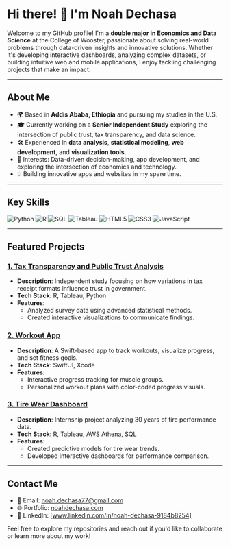 # Hi there! 👋 I'm Noah Dechasa

Welcome to my GitHub profile! I'm a **double major in Economics and Data Science** at the College of Wooster, passionate about solving real-world problems through data-driven insights and innovative solutions. Whether it's developing interactive dashboards, analyzing complex datasets, or building intuitive web and mobile applications, I enjoy tackling challenging projects that make an impact.

---

## About Me
- 🌍 Based in **Addis Ababa, Ethiopia** and pursuing my studies in the U.S.
- 🎓 Currently working on a **Senior Independent Study** exploring the intersection of public trust, tax transparency, and data science.
- 🛠️ Experienced in **data analysis**, **statistical modeling**, **web development**, and **visualization tools**.
- 🌟 Interests: Data-driven decision-making, app development, and exploring the intersection of economics and technology.
- 💡 Building innovative apps and websites in my spare time.

---

## Key Skills
![Python](https://img.shields.io/badge/-Python-3776AB?style=flat&logo=python&logoColor=white)
![R](https://img.shields.io/badge/-R-276DC3?style=flat&logo=r&logoColor=white)
![SQL](https://img.shields.io/badge/-SQL-4479A1?style=flat&logo=MySQL&logoColor=white)
![Tableau](https://img.shields.io/badge/-Tableau-E97627?style=flat&logo=Tableau&logoColor=white)
![HTML5](https://img.shields.io/badge/-HTML5-E34F26?style=flat&logo=html5&logoColor=white)
![CSS3](https://img.shields.io/badge/-CSS3-1572B6?style=flat&logo=css3&logoColor=white)
![JavaScript](https://img.shields.io/badge/-JavaScript-F7DF1E?style=flat&logo=javascript&logoColor=black)

---

## Featured Projects
### [1. Tax Transparency and Public Trust Analysis](https://github.com/NoahDechasa/Tax-Transparency)
- **Description**: Independent study focusing on how variations in tax receipt formats influence trust in government.
- **Tech Stack**: R, Tableau, Python
- **Features**:
  - Analyzed survey data using advanced statistical methods.
  - Created interactive visualizations to communicate findings.

### [2. Workout App](https://github.com/NoahDechasa/Workout-App)
- **Description**: A Swift-based app to track workouts, visualize progress, and set fitness goals.
- **Tech Stack**: SwiftUI, Xcode
- **Features**:
  - Interactive progress tracking for muscle groups.
  - Personalized workout plans with color-coded progress visuals.

### [3. Tire Wear Dashboard](https://github.com/NoahDechasa/Tire-Performance-Analysis)
- **Description**: Internship project analyzing 30 years of tire performance data.
- **Tech Stack**: R, Tableau, AWS Athena, SQL
- **Features**:
  - Created predictive models for tire wear trends.
  - Developed interactive dashboards for performance comparison.

---

## Contact Me
- 📧 Email: [noah.dechasa77@gmail.com](mailto:noah.dechasa77@gmail.com)
- 🌐 Portfolio: [noahdechasa.com](https://noahdechasa.com)
- 💼 LinkedIn: [www.linkedin.com/in/noah-dechasa-9184b8254]

Feel free to explore my repositories and reach out if you'd like to collaborate or learn more about my work!
